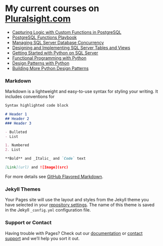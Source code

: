 # My current courses on [Pluralsight.com](https://app.pluralsight.com/profile/author/gerald-britton)

- [Capturing Logic with Custom Functions in PostgreSQL](https://app.pluralsight.com/library/courses/capturing-logic-custom-functions-postgresql) 
- [PostgreSQL Functions Playbook](https://app.pluralsight.com/library/courses/posgresql-functions-playbook) 
- [Managing SQL Server Database Concurrency](https://app.pluralsight.com/library/courses/manage-sql-server-concurrency) 
- [Designing and Implementing SQL Server Tables and Views](https://app.pluralsight.com/library/courses/sqlserver-tables-view-designing-implementing) 
- [Getting Started with Python on SQL Server](https://app.pluralsight.com/library/courses/python-sql-server-getting-started) 
- [Functional Programming with Python](https://app.pluralsight.com/library/courses/python-functional-programming) 
- [Design Patterns with Python](https://app.pluralsight.com/library/courses/python-design-patterns) 
- [Building More Python Design Patterns](https://app.pluralsight.com/library/courses/python-design-patterns-building-more) 

### Markdown

Markdown is a lightweight and easy-to-use syntax for styling your writing. It includes conventions for

```markdown
Syntax highlighted code block

# Header 1
## Header 2
### Header 3

- Bulleted
- List

1. Numbered
2. List

**Bold** and _Italic_ and `Code` text

[Link](url) and ![Image](src)
```

For more details see [GitHub Flavored Markdown](https://guides.github.com/features/mastering-markdown/).

### Jekyll Themes

Your Pages site will use the layout and styles from the Jekyll theme you have selected in your [repository settings](https://github.com/gbritton1/gbritton1.github.io/settings). The name of this theme is saved in the Jekyll `_config.yml` configuration file.

### Support or Contact

Having trouble with Pages? Check out our [documentation](https://help.github.com/categories/github-pages-basics/) or [contact support](https://github.com/contact) and we’ll help you sort it out.
